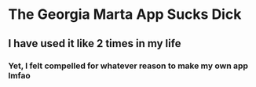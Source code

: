 # The Georgia Marta App Sucks Dick
## I have used it like 2 times in my life
### Yet, I felt compelled for whatever reason to make my own app lmfao
